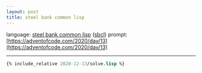 ```yaml
---
layout: post
title: steel bank common lisp 
---
```


language: [steel bank common lisp](http://www.lispworks.com/documentation/HyperSpec/Front/index.htm) ([sbcl](http://www.sbcl.org))
prompt: [https://adventofcode.com/2020/day/13](https://adventofcode.com/2020/day/13)

---

```lisp
{% include_relative 2020-12-13/solve.lisp %}
```

